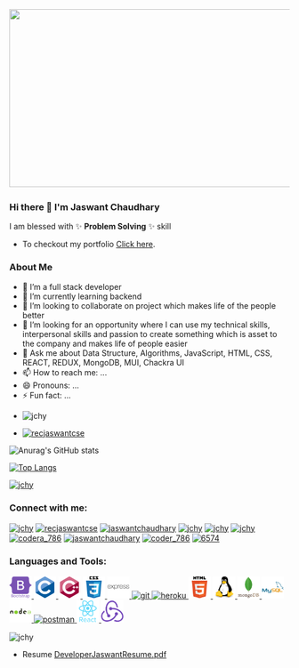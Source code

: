  
<img src="https://user-images.githubusercontent.com/91217491/150348574-01a09ceb-0a07-4909-b499-0c255882c52c.gif" width="800" height="320" > 

### Hi there 👋 I'm Jaswant Chaudhary

I am blessed with ✨ **Problem Solving**  ✨ skill

- To checkout my portfolio [Click here](https://jaswants-portfolio.netlify.app/#/).

### About Me

- 🔭 I’m a full stack developer
- 🌱 I’m currently learning backend 
- 👯 I’m looking to collaborate on project which makes life of the people better
- 🤔 I’m looking for an opportunity where I can use my technical skills, interpersonal skills and passion to create something which is asset to the company and makes life of people easier
- 💬 Ask me about Data Structure, Algorithms, JavaScript, HTML, CSS, REACT, REDUX, MongoDB, MUI, Chackra UI
- 📫 How to reach me: ...
- 😄 Pronouns: ...
- ⚡ Fun fact: ...
- <p align="left"> <img src="https://komarev.com/ghpvc/?username=jchy&label=Profile%20views&color=0e75b6&style=flat" alt="jchy" /> </p>
- <p align="left"> <a href="https://twitter.com/recjaswantcse" target="blank"><img src="https://img.shields.io/twitter/follow/recjaswantcse?logo=twitter&style=for-the-badge" alt="recjaswantcse" /></a> </p>


<!-- OTHER -->

![Anurag's GitHub stats](https://github-readme-stats.vercel.app/api?username=jchy&show_icons=true&theme=radical)

[![Top Langs](https://github-readme-stats.vercel.app/api/top-langs/?username=jchy&langs_count=8)](https://github.com/jchy/github-readme-stats)

<!-- ![Anurag's GitHub stats](https://github-readme-stats.vercel.app/api?username=jchy&show_icons=true) -->
<!-- [![Readme Card](https://github-readme-stats.vercel.app/api/pin/?username=jchy&repo=github-readme-stats)](https://github.com/jchy/github-readme-stats) -->

<!-- [![Top Langs](https://github-readme-stats.vercel.app/api/top-langs/?username=jchy)](https://github.com/anuraghazra/github-readme-stats) -->

<!-- [![Top Langs](https://github-readme-stats.vercel.app/api/top-langs/?username=anuraghazra&langs_count=8)](https://github.com/anuraghazra/github-readme-stats) -->
<!-- 
<a href="https://github.com/jchy/github-readme-stats">
  <img align="center" src="https://github-readme-stats.vercel.app/api/pin/?username=jchy&repo=github-readme-stats" />
</a>
<a href="https://github.com/jchy/convoychat">
  <img align="center" src="https://github-readme-stats.vercel.app/api/pin/?username=jchy&repo=convoychat" />
</a> -->


<p align="left"> <a href="https://github.com/ryo-ma/github-profile-trophy"><img src="https://github-profile-trophy.vercel.app/?username=jchy" alt="jchy" /></a> </p>

<h3 align="left">Connect with me:</h3>
<p align="left">
<a href="https://codepen.io/jchy" target="blank"><img align="center" src="https://raw.githubusercontent.com/rahuldkjain/github-profile-readme-generator/master/src/images/icons/Social/codepen.svg" alt="jchy" height="30" width="40" /></a>
<a href="https://twitter.com/recjaswantcse" target="blank"><img align="center" src="https://raw.githubusercontent.com/rahuldkjain/github-profile-readme-generator/master/src/images/icons/Social/twitter.svg" alt="recjaswantcse" height="30" width="40" /></a>
<a href="https://linkedin.com/in/jaswantchaudhary" target="blank"><img align="center" src="https://raw.githubusercontent.com/rahuldkjain/github-profile-readme-generator/master/src/images/icons/Social/linked-in-alt.svg" alt="jaswantchaudhary" height="30" width="40" /></a>
<a href="https://stackoverflow.com/users/15544330" target="blank"><img align="center" src="https://raw.githubusercontent.com/rahuldkjain/github-profile-readme-generator/master/src/images/icons/Social/stack-overflow.svg" alt="jchy" height="30" width="40" /></a>
<a href="https://codesandbox.com/jchy" target="blank"><img align="center" src="https://raw.githubusercontent.com/rahuldkjain/github-profile-readme-generator/master/src/images/icons/Social/codesandbox.svg" alt="jchy" height="30" width="40" /></a>
<a href="https://medium.com/@jchy" target="blank"><img align="center" src="https://raw.githubusercontent.com/rahuldkjain/github-profile-readme-generator/master/src/images/icons/Social/medium.svg" alt="jchy" height="30" width="40" /></a>
<a href="https://www.codechef.com/users/codera_786" target="blank"><img align="center" src="https://cdn.jsdelivr.net/npm/simple-icons@3.1.0/icons/codechef.svg" alt="codera_786" height="30" width="40" /></a>
<a href="https://www.hackerrank.com/jaswantchaudhary" target="blank"><img align="center" src="https://raw.githubusercontent.com/rahuldkjain/github-profile-readme-generator/master/src/images/icons/Social/hackerrank.svg" alt="jaswantchaudhary" height="30" width="40" /></a>
<a href="https://auth.geeksforgeeks.org/user/coder_786" target="blank"><img align="center" src="https://raw.githubusercontent.com/rahuldkjain/github-profile-readme-generator/master/src/images/icons/Social/geeks-for-geeks.svg" alt="coder_786" height="30" width="40" /></a>
<a href="https://discord.gg/6574" target="blank"><img align="center" src="https://raw.githubusercontent.com/rahuldkjain/github-profile-readme-generator/master/src/images/icons/Social/discord.svg" alt="6574" height="30" width="40" /></a>
</p>

<h3 align="left">Languages and Tools:</h3>

<p align="left"> <a href="https://getbootstrap.com" target="_blank" rel="noreferrer"> 
 
<img src="https://raw.githubusercontent.com/devicons/devicon/master/icons/bootstrap/bootstrap-plain-wordmark.svg" alt="bootstrap" width="40" height="40"/> </a>
 <a href="https://www.cprogramming.com/" target="_blank" rel="noreferrer"> <img src="https://raw.githubusercontent.com/devicons/devicon/master/icons/c/c-original.svg" alt="c" width="40" height="40"/> </a> <a href="https://www.w3schools.com/cpp/" target="_blank" rel="noreferrer"> <img src="https://raw.githubusercontent.com/devicons/devicon/master/icons/cplusplus/cplusplus-original.svg" alt="cplusplus" width="40" height="40"/> </a> <a href="https://www.w3schools.com/css/" target="_blank" rel="noreferrer"> <img src="https://raw.githubusercontent.com/devicons/devicon/master/icons/css3/css3-original-wordmark.svg" alt="css3" width="40" height="40"/> </a> <a href="https://expressjs.com" target="_blank" rel="noreferrer"> <img src="https://raw.githubusercontent.com/devicons/devicon/master/icons/express/express-original-wordmark.svg" alt="express" width="40" height="40"/> </a> <a href="https://git-scm.com/" target="_blank" rel="noreferrer"> <img src="https://www.vectorlogo.zone/logos/git-scm/git-scm-icon.svg" alt="git" width="40" height="40"/> </a> <a href="https://heroku.com" target="_blank" rel="noreferrer"> <img src="https://www.vectorlogo.zone/logos/heroku/heroku-icon.svg" alt="heroku" width="40" height="40"/> </a> <a href="https://www.w3.org/html/" target="_blank" rel="noreferrer"> <img src="https://raw.githubusercontent.com/devicons/devicon/master/icons/html5/html5-original-wordmark.svg" alt="html5" width="40" height="40"/> </a> <a href="https://www.linux.org/" target="_blank" rel="noreferrer"> <img src="https://raw.githubusercontent.com/devicons/devicon/master/icons/linux/linux-original.svg" alt="linux" width="40" height="40"/> </a> <a href="https://www.mongodb.com/" target="_blank" rel="noreferrer"> <img src="https://raw.githubusercontent.com/devicons/devicon/master/icons/mongodb/mongodb-original-wordmark.svg" alt="mongodb" width="40" height="40"/> </a> <a href="https://www.mysql.com/" target="_blank" rel="noreferrer"> <img src="https://raw.githubusercontent.com/devicons/devicon/master/icons/mysql/mysql-original-wordmark.svg" alt="mysql" width="40" height="40"/> </a> <a href="https://nodejs.org" target="_blank" rel="noreferrer"> <img src="https://raw.githubusercontent.com/devicons/devicon/master/icons/nodejs/nodejs-original-wordmark.svg" alt="nodejs" width="40" height="40"/> </a> <a href="https://postman.com" target="_blank" rel="noreferrer"> <img src="https://www.vectorlogo.zone/logos/getpostman/getpostman-icon.svg" alt="postman" width="40" height="40"/> </a> <a href="https://reactjs.org/" target="_blank" rel="noreferrer"> <img src="https://raw.githubusercontent.com/devicons/devicon/master/icons/react/react-original-wordmark.svg" alt="react" width="40" height="40"/> </a> <a href="https://redux.js.org" target="_blank" rel="noreferrer"> <img src="https://raw.githubusercontent.com/devicons/devicon/master/icons/redux/redux-original.svg" alt="redux" width="40" height="40"/> </a> </p> <p><img align="center" src="https://github-readme-streak-stats.herokuapp.com/?user=jchy&" alt="jchy" /></p>
 
 - Resume
 [DeveloperJaswantResume.pdf](https://github.com/jchy/jchy/files/8357831/DeveloperJaswantResume.pdf)


